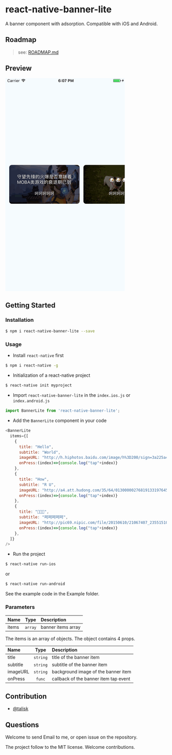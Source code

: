 # react-native-banner-lite

A banner component with adsorption. Compatible with iOS and Android.

## Roadmap

> see: [ROADMAP.md](ROADMAP.md)

## Preview

![](/Preview/p01.gif)

## Getting Started

### Installation

```bash
$ npm i react-native-banner-lite --save
```

### Usage

- Install `react-native` first

```bash
$ npm i react-native -g
```

- Initialization of a react-native project

```bash
$ react-native init myproject
```

- Import `react-native-banner-lite` in the `index.ios.js` or `index.android.js`

```javascript
import BannerLite from 'react-native-banner-lite';
```

- Add the `BannerLite` component in your code

```javascript
<BannerLite
  items={[
    {
      title: "Hello",
      subtitle: "World",
      imageURL: "http://h.hiphotos.baidu.com/image/h%3D200/sign=3a225a4129a4462361caa262a8227246/30adcbef76094b36fbaf3bd6aacc7cd98d109dcf.jpg",
      onPress:(index)=>{console.log("tap"+index)}
    },
    {
      title: "How",
      subtitle: "R U",
      imageURL: "http://a4.att.hudong.com/35/64/01300000276819133197645554930.jpg",
      onPress:(index)=>{console.log("tap"+index)}
    },
    {
      title: "🐶🐶🐶",
      subtitle: "呵呵呵呵呵",
      imageURL: "http://pic69.nipic.com/file/20150610/21067407_235515103000_2.jpg",
      onPress:(index)=>{console.log("tap"+index)}
    },
  ]}
/>
```

- Run the project

```bash
$ react-native run-ios
```

or

```bash
$ react-native run-android
```

See the example code in the Example folder.

### Parameters

| Name  | Type     | Description |
| :---- | :------: | :--- |
| items | `array`   | banner items array |

The items is an array of objects. The object contains 4 props.

| Name  | Type     | Description |
| :---- | :------: | :--- |
| title | `string`   | title of the banner item |
| subtitle | `string`   | subtitle of the banner item |
| imageURL | `string`   | background image of the banner item |
| onPress | `func`   | callback of the banner item tap event |

## Contribution

- [@talisk](mailto:talisk@talisk.cn)

## Questions

Welcome to send Email to me, or open issue on the repository.

The project follow to the MIT license. Welcome contributions.
